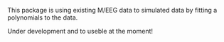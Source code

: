 This package is using existing M/EEG data to simulated data by fitting a polynomials to the data.

Under development and to useble at the moment!
